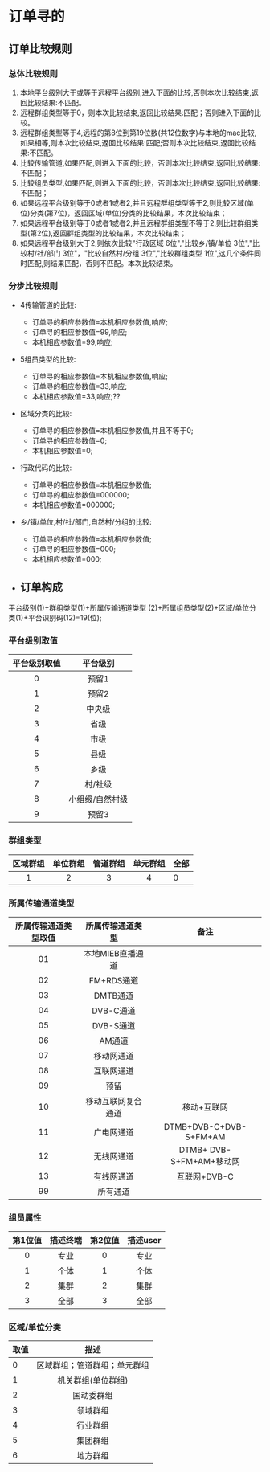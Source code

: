 # 订单寻的

## 订单比较规则

### 总体比较规则

1. 本地平台级别大于或等于远程平台级别,进入下面的比较,否则本次比较结束,返回比较结果:不匹配。
2. 远程群组类型等于0，则本次比较结束,返回比较结果:匹配；否则进入下面的比较。
3. 远程群组类型等于4,远程的第8位到第19位数(共12位数字)与本地的mac比较,如果相等,则本次比较结束,返回比较结果:匹配;否则本次比较结束,返回比较结果:不匹配。
4. 比较传输管道,如果匹配,则进入下面的比较，否则本次比较结束,返回比较结果:不匹配；
5. 比较组员类型,如果匹配,则进入下面的比较，否则本次比较结束,返回比较结果:不匹配；
6. 如果远程平台级别等于0或者1或者2,并且远程群组类型等于2,则比较区域(单位)分类(第7位)，返回区域(单位)分类的比较结果，本次比较结束；
7. 如果远程平台级别等于0或者1或者2,并且远程群组类型不等于2,则比较群组类型(第2位),返回群组类型的比较结果，本次比较结束；
8. 如果远程平台级别大于2,则依次比较"行政区域 6位","比较乡/镇/单位 3位","比较村/社/部门 3位"，"比较自然村/分组 3位","比较群组类型 1位",这几个条件同时匹配,则结果匹配，否则不匹配。本次比较结束。

### 分步比较规则

- 4传输管道的比较:

  - 订单寻的相应参数值=本机相应参数值,响应;
  - 订单寻的相应参数值=99,响应;
  - 本机相应参数值=99,响应;

- 5组员类型的比较:

  - 订单寻的相应参数值=本机相应参数值,响应;
  - 订单寻的相应参数值=33,响应;
  - 本机相应参数值=33,响应;??

- 区域分类的比较:

  - 订单寻的相应参数值=本机相应参数值,并且不等于0;
  - 订单寻的相应参数值=0;
  - 本机相应参数值=0;

- 行政代码的比较:

  - 订单寻的相应参数值=本机相应参数值;
  - 订单寻的相应参数值=000000;
  - 本机相应参数值=000000;

- 乡/镇/单位,村/社/部门,自然村/分组的比较:

  - 订单寻的相应参数值=本机相应参数值;
  - 订单寻的相应参数值=000;
  - 本机相应参数值=000;

- ## 订单构成

平台级别(1)+群组类型(1)+所属传输通道类型 (2)+所属组员类型(2)+区域/单位分类(1)+平台识别码(12)=19(位);

### 平台级别取值

平台级别取值 |   平台级别
:----: | :------:
  0    |   预留1
  1    |   预留2
  2    |   中央级
  3    |    省级
  4    |    市级
  5    |    县级
  6    |    乡级
  7    |   村/社级
  8    | 小组级/自然村级
  9    |   预留3

### 群组类型

区域群组 | 单位群组 | 管道群组 | 单元群组 | 全部
:--: | :--: | :--: | :--: | --
 1   |  2   |  3   |  4   | 0

### 所属传输通道类型

所属传输通道类型取值 |  所属传输通道类型  |           备注
:--------: | :--------: | :--------------------:
    01     | 本地MIEB直播通道 |
    02     |  FM+RDS通道  |
    03     |   DMTB通道   |
    04     |  DVB-C通道   |
    05     |  DVB-S通道   |
    06     |    AM通道    |
    07     |   移动网通道    |
    08     |   互联网通道    |
    09     |     预留     |
    10     | 移动互联网复合通道  |         移动+互联网
    11     |   广电网通道    | DTMB+DVB-C+DVB-S+FM+AM
    12     |   无线网通道    | DTMB+ DVB-S+FM+AM+移动网
    13     |   有线网通道    |       互联网+DVB-C
    99     |    所有通道    |

### 组员属性

第1位值 | 描述终端 | 第2位值 | 描述user
:--: | :--: | :--: | :----:
 0   |  专业  |  0   |   专业
 1   |  个体  |  1   |   个体
 2   |  集群  |  2   |   集群
 3   |  全部  |  3   |   全部

### 区域/单位分类

取值 |       描述
-- | :------------:
0  | 区域群组；管道群组；单元群组
1  |   机关群组(单位群组)
2  |     国动委群组
3  |      领域群组
4  |      行业群组
5  |      集团群组
6  |      地方群组
